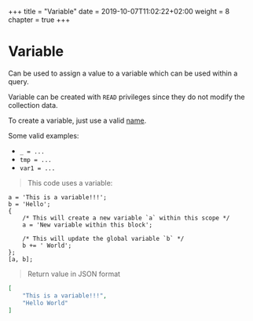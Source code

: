+++
title = "Variable"
date = 2019-10-07T11:02:22+02:00
weight = 8
chapter = true
+++

# Variable

Can be used to assign a value to a variable which can be used within a query.

Variable can be created with `READ` privileges since they do not modify
the collection data.

To create a variable, just use a valid [name](../names).

Some valid examples:

- `_ = ...`
- `tmp = ...`
- `var1 = ...`

> This code uses a variable:

```thingsdb,json_response
a = 'This is a variable!!!';
b = 'Hello';
{
    /* This will create a new variable `a` within this scope */
    a = 'New variable within this block';

    /* This will update the global variable `b` */
    b += ' World';
};
[a, b];
```

> Return value in JSON format

```json
[
    "This is a variable!!!",
    "Hello World"
]
```
